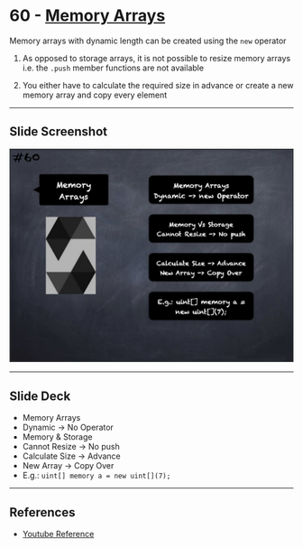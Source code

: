 # 60 - [Memory Arrays](Memory%20Arrays.md)
Memory arrays with dynamic length can be created using the `new` operator

1. As opposed to storage arrays, it is not possible to resize memory arrays i.e. the `.push` member functions are not available
    
2. You either have to calculate the required size in advance or create a new memory array and copy every element

___
## Slide Screenshot
![060.jpg](../../images/2.%20Solidity%20101/060.jpg)
___
## Slide Deck
- Memory Arrays
- Dynamic -> No Operator
- Memory & Storage
- Cannot Resize -> No push
- Calculate Size -> Advance
- New Array -> Copy Over
- E.g.: `uint[] memory a = new uint[](7);`
___
## References
- [Youtube Reference](https://youtu.be/6VIJpze1jbU?t=2257)


